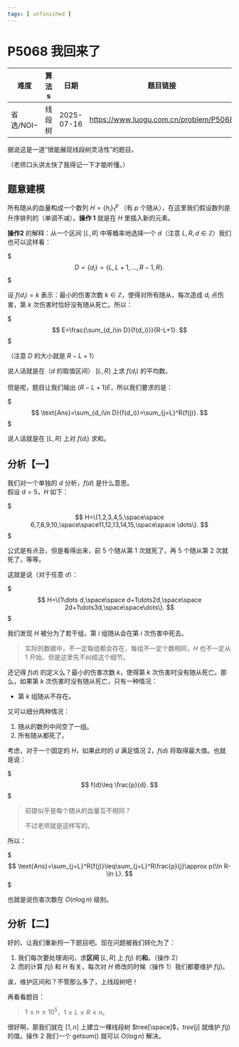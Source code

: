 ```yaml
---
tags: [ unfinished ]
---
```

# P5068 我回来了

| 难度      | 算法s  | 日期         | 题目链接                               |
| ------- | ---- | ---------- | ---------------------------------- |
| 省选/NOI− | 线段树 | 2025-07-16 | https://www.luogu.com.cn/problem/P5068 |

据说这是一道“很能展现线段树灵活性”的题目。

（老师口头讲太快了我得记一下才能听懂。）

## 题意建模

所有随从的血量构成一个数列 $H=\{h_i\}_1^p$ （有 $p$ 个随从），在这里我们假设数列是升序排列的（单调不减）。**操作 1** 就是在 $H$ 里插入新的元素。

**操作2** 的解释：从一个区间 $[L,R]$ 中等概率地选择一个 $d$（注意 $L,R,d\in\mathbb{Z}$）我们也可以这样看：

$$$
D=\{d_i\}=\{L,L+1,...,R-1,R\}.
$$$

设 $f(d_i)=k$ 表示：最小的伤害次数 $k\in\mathbb{Z}$，使得对所有随从，每次造成 $d_i$ 点伤害，第 $k$ 次伤害时恰好没有随从死亡。所以：

$$$
E=\frac{\sum_{d_i\in D}{f(d_i)}}{R-L+1}.
$$$

（注意 $D$ 的大小就是 $R-L+1$）

说人话就是在（$d$ 的取值区间） $[L,R]$ 上求 $f(d_i)$ 的平均数。

但是呢，题目让我们输出 $(R-L+1)E$，所以我们要求的是：

$$$
\text{Ans}=\sum_{d_i\in D}{f(d_i)}=\sum_{j=L}^R{f(j)}.
$$$

说人话就是在 $[L,R]$ 上对 $f(d_i)$ 求和。

## 分析【一】

我们对一个单独的 $d$ 分析，$f(d)$ 是什么意思。\
假设 $d=5$，$H$ 如下：

$$$
H=\{1,2,3,4,5,\space\space 6,7,8,9,10,\space\space11,12,13,14,15,\space\space \dots\}.
$$$

公式是有点丑，但是看得出来，前 5 个随从第 1 次就死了，再 5 个随从第 2 次就死了，等等。

这就是说（对于任意 $d$）：

$$$
H=\{1\dots d,\space\space d+1\dots2d,\space\space 2d+1\dots3d,\space\space\dots\}.
$$$

我们发现 $H$ 被分为了若干组，第 $i$ 组随从会在第 $i$ 次伤害中死去。

> 实际的数据中，不一定每组都会存在，每组不一定个数相同，$H$ 也不一定从 $1$ 开始，但是这里先不纠结这个细节。

还记得 $f(d)$ 的定义么？最小的伤害次数 $k$，使得第 $k$ 次伤害时没有随从死亡。那么，如果第 $k$ 次伤害时没有随从死亡，只有一种情况：

- 第 $k$ 组随从不存在。

又可以细分两种情况：

1. 随从的数列中间空了一组。
2. 所有随从都死了。

考虑，对于一个固定的 $H$，如果此时的 $d$ 满足情况 2，$f(d)$ 将取得最大值。也就是说：

$$$
f(d)\leq \frac{p}{d}.
$$$

> 前提似乎是每个随从的血量互不相同？
> 
> 不过老师就是这样写的。

所以：

$$$
\text{Ans}=\sum_{j=L}^R{f(j)}\leq\sum_{j=L}^R\frac{p}{j}\approx p(\ln R-\ln L).
$$$

也就是说伤害次数在 $O(n\log n)$ 级别。

## 分析【二】

好的，让我们重新捋一下题目吧。现在问题被我们转化为了：

1. 我们每次要处理询问，求**区间** $[L,R]$ 上 $f(j)$ 的**和**。（操作 2）
2. 而的计算 $f(j)$ 和 $H$ 有关，每次对 $H$ 修改的时候（操作 1）我们都要维护 $f(j)$。

诶，维护区间和？不管那么多了，上线段树吧！

再看看题目：

> $1\leq n\leq 10^5$，$1\leq L\leq R\leq n$。

很好啊，那我们就在 $[1,n]$ 上建立一棵线段树 $tree[\space]$，$tree[j]$ 就维护 $f(j)$ 的值。操作 2 我们一个 $\text{getsum}()$ 就可以 $O(\log n)$ 解决。